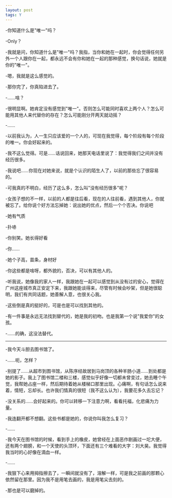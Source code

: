 ```yaml
---
layout: post
tags: Y
---
```


-你知道什么是"唯一"吗？

-Only？

-我就是问，你知道什么是"唯一"吗？我指，当你和她在一起时，你会觉得任何另外一个人跟你在一起，都永远不会有你和她在一起的那种感觉，换句话说，她就是你的"唯一"。

-嗯，我就是这么感觉的。

-那你完了，你真陷进去了。

-……啥？

-很明显啊。她肯定没有感觉到"唯一"。否则怎么可能同时喜欢上两个人？怎么可能用其他人来代替你的存在？怎么可能刚分开两天就动摇？

-……

-以前我认为，人一生只应该爱的一个人的，可现在我觉得，每个阶段有每个阶段的唯一。你会好起来的。

-我不这么觉得。可是……话说回来，她那天电话里说了：我觉得我们之间并没有经历很多。

-我说吧……你现在对她来说，就是个认识的陌生人了，以前的那些忘了很容易的。

-可我真的不明白，经历了这么多，怎么叫"没有经历很多"呢？

-女孩子想的不一样，以前的人都是往后看，现在的人往前看，遇到其他人，你就被忘了。给你说个好方法忘掉她：说出她的优点，然后一个个否决。你说吧

-她有气质

-扑哧

-你别笑。她长得好看

-你……

-她个子高，苗条，身材好

-你这些都是啥呀，都外貌的，否决，可以有其他人的。

-听我说，她像我的家人一样，我跟她在一起可以感觉到从没有过的安心，觉得在广州这座城市真正安定下来，我跟她能谈得来，尽管有时候会吵架，但是她很聪明，我们有共同话题，她善解人意，也很关心我。

-这些倒是真的挺好的，可是也是可以找到其他的。

-有一件事是永远无法找到替代的，她是我的初吻。也是我第一个说"我爱你"的女孩。

-……的确，这没法替代。

---

-我今天斗胆去图书馆了。

-……呃，怎样？

-别提了……从超市到图书馆，从陈序经故居到马岗顶的各种羊肠小道……到处都是她的影子。我上了图书馆二楼和三楼，感觉似乎好像一切都未曾变过，她去睡个午觉，我帮她占座一样，然后期待着她从楼梯口那里出现。心痛啊，有句话怎么说来着，情短，忘却长。也许我们情真的很短（我不这么认为），我要花多久去忘记？

-没关系的……会好起来的。你可以转移一下注意力啊，看看托福，化悲痛为力量。

-我连翻开都不想翻。这些书都是她的，你说你叫我怎么复习？

-……

-我今天在图书馆的时候，看到手上的橡皮，她曾经在上面恶作剧画过一坨大便，还有两个翅膀，和一个天使的头顶环，下面还有三个难看的大字：刘大昊。我觉得我当时的心好像在滴血一样。

-……

-我狠下心来用拇指擦去了，一瞬间就没有了，溶解一样，可是我之前画的那颗心依然留在那里。因为我不是用笔去画的，我是用笔尖去刻的。

-那也是可以磨掉的。
